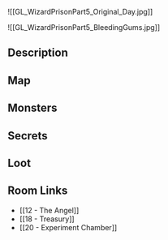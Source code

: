 ![[GL_WizardPrisonPart5_Original_Day.jpg]]

![[GL_WizardPrisonPart5_BleedingGums.jpg]]
## Description

## Map

## Monsters

## Secrets

## Loot

## Room Links

*  [[12 - The Angel]]
*  [[18 - Treasury]]
*  [[20 - Experiment Chamber]]